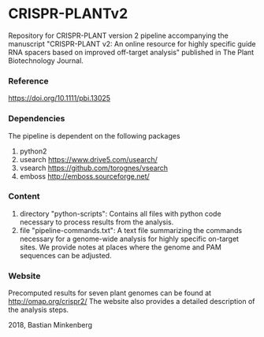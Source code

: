 # CRISPR-PLANTv2
Repository for CRISPR-PLANT version 2 pipeline accompanying the manuscript "CRISPR-PLANT v2: An online resource for highly specific guide RNA spacers based on improved off-target analysis" published in The Plant Biotechnology Journal.
### Reference
https://doi.org/10.1111/pbi.13025

### Dependencies
The pipeline is dependent on the following packages
1. python2
2. usearch https://www.drive5.com/usearch/
3. vsearch https://github.com/torognes/vsearch
4. emboss http://emboss.sourceforge.net/

### Content
1. directory "python-scripts": Contains all files with python code necessary to process results from the analysis.
2. file "pipeline-commands.txt": A text file summarizing the commands necessary for a genome-wide analysis for highly specific on-target sites. We provide notes at places where the genome and PAM sequences can be adjusted.

### Website
Precomputed results for seven plant genomes can be found at http://omap.org/crispr2/
The website also provides a detailed description of the analysis steps.

2018, Bastian Minkenberg
